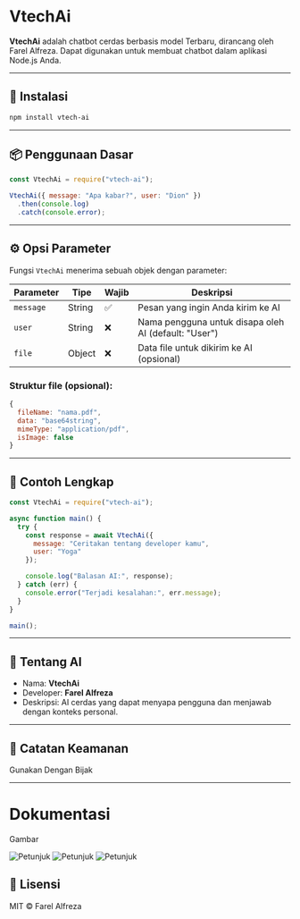 # VtechAi

**VtechAi** adalah chatbot cerdas berbasis model Terbaru, dirancang oleh Farel Alfreza. Dapat digunakan untuk membuat chatbot dalam aplikasi Node.js Anda.

---

## 🚀 Instalasi

```bash
npm install vtech-ai
```

---

## 📦 Penggunaan Dasar

```js
const VtechAi = require("vtech-ai");

VtechAi({ message: "Apa kabar?", user: "Dion" })
  .then(console.log)
  .catch(console.error);
```

---

## ⚙️ Opsi Parameter

Fungsi `VtechAi` menerima sebuah objek dengan parameter:

| Parameter | Tipe   | Wajib | Deskripsi |
|-----------|--------|-------|-----------|
| `message` | String | ✅    | Pesan yang ingin Anda kirim ke AI |
| `user`    | String | ❌    | Nama pengguna untuk disapa oleh AI (default: "User") |
| `file`    | Object | ❌    | Data file untuk dikirim ke AI (opsional) |

### Struktur file (opsional):

```js
{
  fileName: "nama.pdf",
  data: "base64string",
  mimeType: "application/pdf",
  isImage: false
}
```

---

## 🔁 Contoh Lengkap

```js
const VtechAi = require("vtech-ai");

async function main() {
  try {
    const response = await VtechAi({
      message: "Ceritakan tentang developer kamu",
      user: "Yoga"
    });

    console.log("Balasan AI:", response);
  } catch (err) {
    console.error("Terjadi kesalahan:", err.message);
  }
}

main();
```

---

## 📜 Tentang AI

- Nama: **VtechAi**
- Developer: **Farel Alfreza**
- Deskripsi: AI cerdas yang dapat menyapa pengguna dan menjawab dengan konteks personal.

---

## 📌 Catatan Keamanan

Gunakan Dengan Bijak

---

# Dokumentasi

Gambar

![Petunjuk](https://pomf2.lain.la/f/ozqkxnmi.png "Gambar 1")
![Petunjuk](https://pomf2.lain.la/f/bpdixaf.png "Gambar 1")
![Petunjuk](https://pomf2.lain.la/f/5as6fkx.png "Gambar 1")


## 📄 Lisensi

MIT © Farel Alfreza
